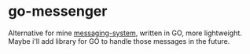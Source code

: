 # go-messenger

Alternative for mine [messaging-system](https://github.com/HP888/messaging-system), written in GO, more lightweight.                  
Maybe i'll add library for GO to handle those messages in the future.
